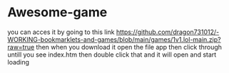 # Awesome-game
you can acces it by going to this link https://github.com/dragon731012/-WORKING-bookmarklets-and-games/blob/main/games/1v1.lol-main.zip?raw=true then when you download it open the file app then click through untill you see index.htm then double click that and it will open and start loading

